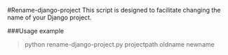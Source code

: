 #Rename-django-project
This script is designed to facilitate changing the name of your Django project.

###Usage example
> python rename-django-project.py projectpath oldname newname